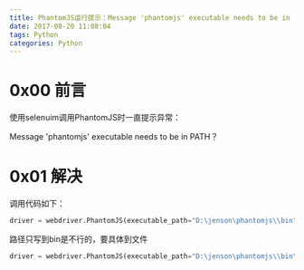 ```yaml
---
title: PhantomJS运行提示：Message 'phantomjs' executable needs to be in PATH？
date: 2017-08-20 11:08:04
tags: Python
categories: Python
---
```


# 0x00 前言

使用selenuim调用PhantomJS时一直提示异常：

Message 'phantomjs' executable needs to be in PATH？



# 0x01 解决

调用代码如下：

```python
driver = webdriver.PhantomJS(executable_path="D:\jenson\phantomjs\\bin")

```

路径只写到bin是不行的，要具体到文件

```python
driver = webdriver.PhantomJS(executable_path="D:\jenson\phantomjs\\bin\phantomjs.exe")

```

